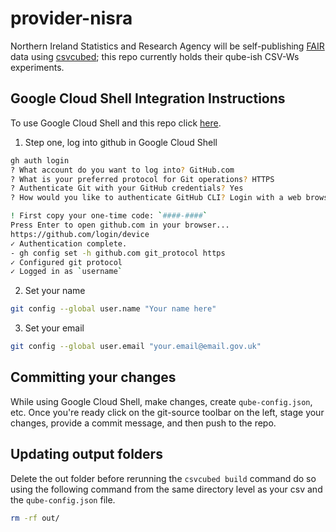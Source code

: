 # provider-nisra

Northern Ireland Statistics and Research Agency will be self-publishing [FAIR](https://www.go-fair.org/fair-principles/) data using [csvcubed](https://gss-cogs.github.io/csvcubed-docs/external/); this repo currently holds their qube-ish CSV-Ws experiments.

## Google Cloud Shell Integration Instructions

To use Google Cloud Shell and this repo click [here](https://ssh.cloud.google.com/cloudshell/editor?cloudshell_git_repo=https://github.com/GSS-Cogs/provider-nisra&cloudshell_image=gcr.io/optimum-bonbon-257411/cvcubed-cloudshell).

1. Step one, log into github in Google Cloud Shell

```bash
gh auth login
? What account do you want to log into? GitHub.com
? What is your preferred protocol for Git operations? HTTPS
? Authenticate Git with your GitHub credentials? Yes
? How would you like to authenticate GitHub CLI? Login with a web browser

! First copy your one-time code: `####-####`
Press Enter to open github.com in your browser...
https://github.com/login/device
✓ Authentication complete.
- gh config set -h github.com git_protocol https
✓ Configured git protocol
✓ Logged in as `username`
```

2. Set your name

```bash
git config --global user.name "Your name here"
```

3. Set your email

```bash
git config --global user.email "your.email@email.gov.uk"
```

## Committing your changes

While using Google Cloud Shell, make changes, create `qube-config.json`, etc. Once you're ready click on the git-source toolbar on the left, stage your changes, provide a commit message, and then push to the repo.

## Updating output folders

Delete the out folder before rerunning the `csvcubed build` command do so using the following command from the same directory level as your csv and the `qube-config.json` file.

```bash
rm -rf out/
```
